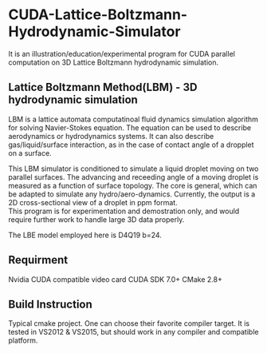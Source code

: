 # CUDA-Lattice-Boltzmann-Hydrodynamic-Simulator
It is an illustration/education/experimental program for CUDA parallel computation on 3D Lattice Boltzmann hydrodynamic simulation.


## Lattice Boltzmann Method(LBM) - 3D hydrodynamic simulation
LBM is a lattice automata computatinoal fluid dynamics simulation algorithm for solving Navier-Stokes equation.  The equation can be used to describe aerodynamics or hydrodynamics systems.  It can also describe gas/liquid/surface interaction, as in the case of contact angle of a dropplet on a surface.

This LBM simulator is conditioned to simulate a liquid droplet moving on two parallel surfaces.  The advancing and receeding angle of a moving droplet is measured as a function of surface topology.  The core is general, which can be adapted to simulate any hydro/aero-dynamics.  Currently, the output is a 2D cross-sectional view of a droplet in ppm format.  
This program is for experimentation and demostration only, and would require further work to handle large 3D data properly.

The LBE model employed here is D4Q19 b=24.


## Requirment
Nvidia CUDA compatible video card
CUDA SDK 7.0+
CMake 2.8+

## Build Instruction
Typical cmake project.  One can choose their favorite compiler target.  It is tested in VS2012 & VS2015, but should work in any compiler and compatible platform.



